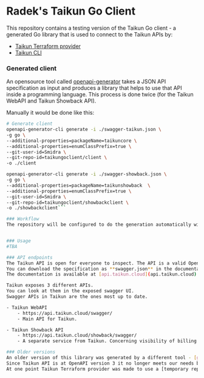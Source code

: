 # Radek's Taikun Go Client
This repository contains a testing version of the Taikun Go client - 
a generated Go library that is used to connect to the Taikun APIs by:
- [Taikun Terraform provider](https://github.com/itera-io/terraform-provider-taikun)
- [Taikun CLI](https://github.com/itera-io/taikun-cli)

### Generated client
An opensource tool called [openapi-generator](https://openapi-generator.tech/) takes a JSON API specification as input
and produces a library that helps to use that API inside a programming language.
This process is done twice (for the Taikun WebAPI and Taikun Showback API).

Manually it would be done like this:
```bash
# Generate client
openapi-generator-cli generate -i ./swagger-taikun.json \
-g go \
--additional-properties=packageName=taikuncore \
--additional-properties=enumClassPrefix=true \
--git-user-id=Smidra \
--git-repo-id=taikungoclient/client \
-o ./client

openapi-generator-cli generate -i ./swagger-showback.json \
-g go \
--additional-properties=packageName=taikunshowback  \
--additional-properties=enumClassPrefix=true \
--git-user-id=Smidra \
--git-repo-id=taikungoclient/showbackclient \
-o ./showbackclient```

### Workflow
The repository will be configured to do the generation automatically with GitHub Actions.


### Usage
#TBA

### API endpoints
The Taikun API is open for everyone to inspect. The API is a valid OpenAPI 3 specification.
You can download the specification as **swagger.json** in the documentation.
The documentation is available at [api.taikun.cloud](api.taikun.cloud) for the production API documentation

Taikun exposes 3 different APIs.
You can look at them in the exposed swagger UI.
Swagger APIs in Taikun are the ones most up to date.

- Taikun WebAPI
    - https://api.taikun.cloud/swagger/
    - Main API for Taikun.

- Taikun Showback API
    - https://api.taikun.cloud/showback/swagger/
    - A separate service from Taikun. Concerning visibility of billing.

### Older versions
An older version of this library was generated by a different tool - [go-swagger](https://github.com/go-swagger/go-swagger).
Since Taikun API is at OpenAPI version 3 it no longer meets our needs because it only supports v2.
At one point Taikun Terraform provider was made to use a [temporary repository](https://github.com/chnyda/taikungoclient/tree/master).